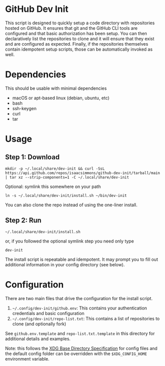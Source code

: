 # GitHub Dev Init

This script is designed to quickly setup a code directory with repositories hosted on GitHub.
It ensures that git and the GitHub CLI tools are configured and that basic authorization has been setup.
You can then declaratively list the repositories to clone and it will ensure that they exist and are configured as expected.
Finally, if the repositories themselves contain idempotent setup scripts, those can be automatically invoked as well.

# Dependencies

This should be usable with minimal dependencies

* macOS or apt-based linux (debian, ubuntu, etc)
* bash
* ssh-keygen
* curl
* tar

# Usage

## Step 1: Download

    mkdir -p ~/.local/share/dev-init && curl -SsL https://api.github.com/repos/isaacsimmons/github-dev-init/tarball/main | tar xz --strip-components=1 -C ~/.local/share/dev-init

Optional: symlink this somewhere on your path

    ln -s ~/.local/share/dev-init/install.sh ~/bin/dev-init

You can also clone the repo instead of using the one-liner install.

## Step 2: Run

    ~/.local/share/dev-init/install.sh

or, if you followed the optional symlink step you need only type

    dev-init

The install script is repeatable and idempotent.
It may prompt you to fill out additional information in your config directory (see below).

# Configuration

There are two main files that drive the configuration for the install script.

1. `~/.config/dev-init/github.env`: This contains your authentication credentials and basic configuration
1. `~/.config/dev-init/repo-list.txt`: This contains a list of repositories to clone (and optionally fork)

See `github.env.template` and `repo-list.txt.template` in this directory for additional details and examples.

Note: this follows the [XDG Base Directory Specification](https://specifications.freedesktop.org/basedir-spec/basedir-spec-latest.html) for config files and the default config folder can be overridden with the `$XDG_CONFIG_HOME` environment variable.
